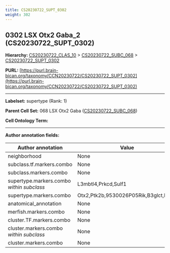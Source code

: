 ```yaml
---
title: CS20230722_SUPT_0302
weight: 302
---
```

## 0302 LSX Otx2 Gaba_2 (CS20230722_SUPT_0302)
<b>Hierarchy: </b>
[CS20230722_CLAS_10](../CS20230722_CLAS_10) >
[CS20230722_SUBC_068](../CS20230722_SUBC_068) >
[CS20230722_SUPT_0302](../CS20230722_SUPT_0302)

**PURL:** [https://purl.brain-bican.org/taxonomy/CCN20230722/CS20230722_SUPT_0302](https://purl.brain-bican.org/taxonomy/CCN20230722/CS20230722_SUPT_0302)

---


**Labelset:** supertype (Rank: 1)

**Parent Cell Set:** 068 LSX Otx2 Gaba ([CS20230722_SUBC_068](../CS20230722_SUBC_068))



**Cell Ontology Term:** 

[MARKER GENES.]: #


---

[TRANSFERRED ANNOTATIONS.]: #


[AUTHOR ANNOTATION FIELDS.]: #


**Author annotation fields:**

| Author annotation | Value |
|-------------------|-------|
|neighborhood|None|
|subclass.tf.markers.combo|None|
|subclass.markers.combo|None|
|supertype.markers.combo _within subclass_|L3mbtl4,Prkcd,Sulf1|
|supertype.markers.combo|Otx2,Ptk2b,9530026P05Rik,B3glct,Dab1|
|anatomical_annotation|None|
|merfish.markers.combo|None|
|cluster.TF.markers.combo|None|
|cluster.markers.combo _within subclass_|None|
|cluster.markers.combo|None|
